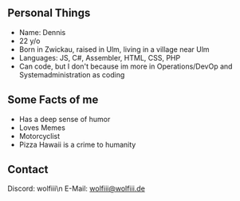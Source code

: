 ## Personal Things

* Name: Dennis
* 22 y/o
* Born in Zwickau, raised in Ulm, living in a village near Ulm
* Languages: JS, C#, Assembler, HTML, CSS, PHP
* Can code, but I don't because im more in Operations/DevOp and Systemadministration as coding

## Some Facts of me

* Has a deep sense of humor
* Loves Memes
* Motorcyclist
* Pizza Hawaii is a crime to humanity

## Contact
Discord: wolfiii\n
E-Mail: wolfiii@wolfiii.de
